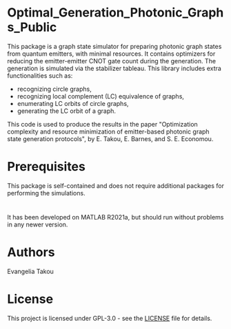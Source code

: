 # Optimal_Generation_Photonic_Graphs_Public
This package is a graph state simulator for preparing photonic graph states
from quantum emitters, with minimal resources. It contains optimizers for 
reducing the emitter-emitter CNOT gate count during the generation. 
The generation is simulated via the stabilizer tableau. 
This library includes extra functionalities such as: 
* recognizing circle graphs,
* recognizing local complement (LC) equivalence of graphs, 
* enumerating LC orbits of circle graphs, 
* generating the LC orbit of a graph.

This code is used 
to produce the results in the paper "Optimization complexity and resource 
minimization of emitter-based photonic graph state generation protocols", 
by E. Takou, E. Barnes, and S. E. Economou.

# Prerequisites
This package is self-contained and does not require additional packages
for performing the simulations. 

#
It has been
developed on MATLAB R2021a, but should run without problems in any newer
version.

# Authors
Evangelia Takou

# License
This project is licensed under GPL-3.0 - see the [LICENSE](LICENSE) file for details.

